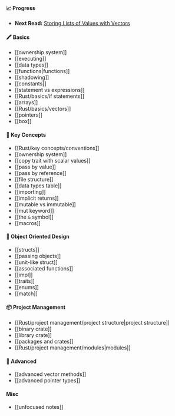 #### 📈 Progress
- **Next Read:** [Storing Lists of Values with Vectors](https://doc.rust-lang.org/book/ch08-01-vectors.html)
#### 🖍️ Basics
- [[ownership system]]
- [[executing]]
- [[data types]]
- [[functions|functions]]
- [[shadowing]]
- [[constants]]
- [[statement vs expressions]]
- [[Rust/basics/if statements]]
- [[arrays]]
- [[Rust/basics/vectors]]
- [[pointers]]
- [[box<t>]]

#### 🔑 Key Concepts
- [[Rust/key concepts/conventions]]
- [[ownership system]]
- [[copy trait with scalar values]]
- [[pass by value]]
- [[pass by reference]]
- [[file structure]]
- [[data types table]]
- [[importing]]
- [[implicit returns]]
- [[mutable vs immutable]]
- [[mut keyword]]
- [[the `&` symbol]]
- [[macros]]

#### 🧩 Object Oriented Design
- [[structs]]
- [[passing objects]]
- [[unit-like struct]]
- [[associated functions]]
- [[impl]]
- [[traits]]
- [[enums]]
- [[match]]

#### 📦 Project Management
- [[Rust/project management/project structure|project structure]]
- [[binary crate]]
- [[library crate]]
- [[packages and crates]]
- [[Rust/project management/modules|modules]]

#### 🧠 Advanced
- [[advanced vector methods]]
- [[advanced pointer types]]


####  Misc
- [[unfocused notes]]